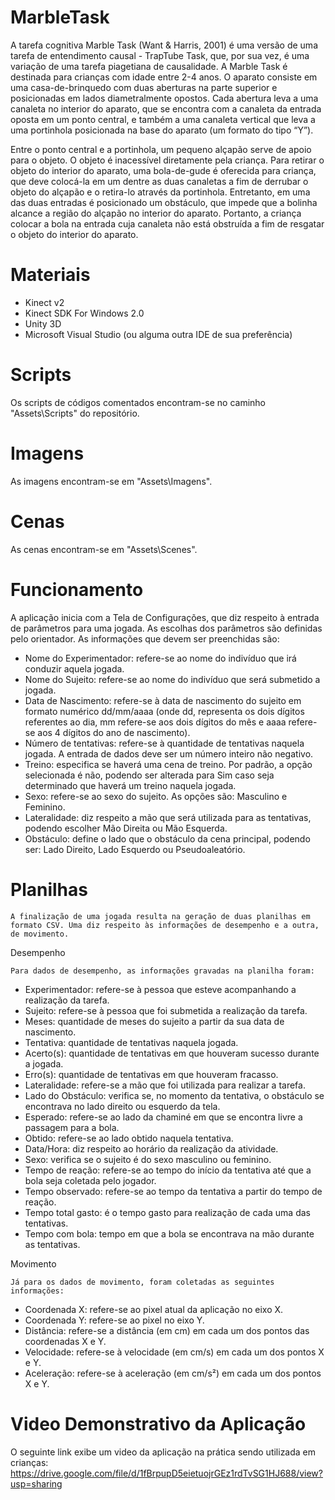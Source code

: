 # MarbleTask

A tarefa cognitiva Marble Task (Want & Harris, 2001) é uma versão de uma tarefa de entendimento causal - TrapTube Task, que, por sua vez, é uma variação de uma tarefa piagetiana de causalidade. A Marble Task é destinada para crianças com idade entre 2-4 anos. O aparato consiste em uma casa-de-brinquedo com duas aberturas na parte superior e posicionadas em lados diametralmente opostos. Cada abertura leva a uma canaleta no interior do aparato, que se encontra com a canaleta da entrada oposta em um ponto central, e também a uma canaleta vertical que leva a uma portinhola posicionada na base do aparato (um formato do tipo “Y”).

Entre o ponto central e a portinhola, um pequeno alçapão serve de apoio para o objeto. O objeto é inacessível diretamente pela criança. Para retirar o objeto do interior do aparato, uma bola-de-gude é oferecida para criança, que deve colocá-la em um dentre as duas canaletas a fim de derrubar o objeto do alçapão e o retira-lo através da portinhola. Entretanto, em uma das duas entradas é posicionado um obstáculo, que impede que a bolinha alcance a região do alçapão no interior do aparato. Portanto, a criança colocar a bola na entrada cuja canaleta não está obstruída a fim de resgatar o objeto do interior do aparato.

# Materiais

- Kinect v2
- Kinect SDK For Windows 2.0
- Unity 3D
- Microsoft Visual Studio (ou alguma outra IDE de sua preferência)

# Scripts

Os scripts de códigos comentados encontram-se no caminho "Assets\Scripts" do repositório.

# Imagens

As imagens encontram-se em "Assets\Imagens".

# Cenas

As cenas encontram-se em "Assets\Scenes".

# Funcionamento

A aplicação inicia com a Tela de Configurações, que diz respeito à entrada de parâmetros para uma jogada. As escolhas dos parâmetros são definidas pelo orientador. As informações que devem ser preenchidas são:

-	Nome do Experimentador: refere-se ao nome do indivíduo que irá conduzir aquela jogada.
-	Nome do Sujeito: refere-se ao nome do indivíduo que será submetido a jogada.
-	Data de Nascimento: refere-se à data de nascimento do sujeito em formato numérico dd/mm/aaaa (onde dd, representa os dois dígitos referentes ao dia, mm refere-se aos dois dígitos do mês e aaaa refere-se aos 4 dígitos do ano de nascimento).
-	Número de tentativas: refere-se à quantidade de tentativas naquela jogada. A entrada de dados deve ser um número inteiro não negativo.
-	Treino: especifica se haverá uma cena de treino. Por padrão, a opção selecionada é não, podendo ser alterada para Sim caso seja determinado que haverá um treino naquela jogada.
-	Sexo: refere-se ao sexo do sujeito. As opções são: Masculino e Feminino.
-	Lateralidade: diz respeito a mão que será utilizada para as tentativas, podendo escolher Mão Direita ou Mão Esquerda.
-	Obstáculo: define o lado que o obstáculo da cena principal, podendo ser: Lado Direito, Lado Esquerdo ou Pseudoaleatório.


# Planilhas

	A finalização de uma jogada resulta na geração de duas planilhas em formato CSV. Uma diz respeito às informações de desempenho e a outra, de movimento.
  
Desempenho

	Para dados de desempenho, as informações gravadas na planilha foram:
-	Experimentador: refere-se à pessoa que esteve acompanhando a realização da tarefa.
-	Sujeito: refere-se à pessoa que foi submetida a realização da tarefa.
-	Meses: quantidade de meses do sujeito a partir da sua data de nascimento.
-	Tentativa: quantidade de tentativas naquela jogada.
-	Acerto(s): quantidade de tentativas em que houveram sucesso durante a jogada.
-	Erro(s): quantidade de tentativas em que houveram fracasso.
-	Lateralidade: refere-se a mão que foi utilizada para realizar a tarefa.
-	Lado do Obstáculo: verifica se, no momento da tentativa, o obstáculo se encontrava no lado direito ou esquerdo da tela.
-	Esperado: refere-se ao lado da chaminé em que se encontra livre a passagem para a bola.
-	Obtido: refere-se ao lado obtido naquela tentativa.
-	Data/Hora: diz respeito ao horário da realização da atividade.
-	Sexo: verifica se o sujeito é do sexo masculino ou feminino.
-	Tempo de reação: refere-se ao tempo do início da tentativa até que a bola seja coletada pelo jogador.
-	Tempo observado: refere-se ao tempo da tentativa a partir do tempo de reação.
-	Tempo total gasto: é o tempo gasto para realização de cada uma das tentativas.
-	Tempo com bola: tempo em que a bola se encontrava na mão durante as tentativas.
 
Movimento

	Já para os dados de movimento, foram coletadas as seguintes informações:
-	Coordenada X: refere-se ao pixel atual da aplicação no eixo X. 
-	Coordenada Y: refere-se ao pixel no eixo Y.
-	Distância: refere-se a distância (em cm) em cada um dos pontos das coordenadas X e Y.
-	Velocidade: refere-se à velocidade (em cm/s) em cada um dos pontos X e Y.
-	Aceleração: refere-se à aceleração (em cm/s²) em cada um dos pontos X e Y.

# Video Demonstrativo da Aplicação

O seguinte link exibe um video da aplicação na prática sendo utilizada em crianças: https://drive.google.com/file/d/1fBrpupD5eietuojrGEz1rdTvSG1HJ688/view?usp=sharing
